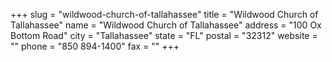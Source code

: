 +++
slug = "wildwood-church-of-tallahassee"
title = "Wildwood Church of Tallahassee"
name = "Wildwood Church of Tallahassee"
address = "100 Ox Bottom Road"
city = "Tallahassee"
state = "FL"
postal = "32312"
website = ""
phone = "850 894-1400"
fax = ""
+++
